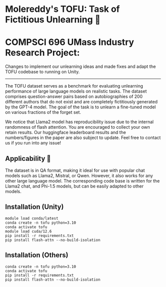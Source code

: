 # Molereddy's TOFU: Task of Fictitious Unlearning 🍢

# COMPSCI 696 UMass Industry Research Project:
Changes to implement our unlearning ideas and made fixes and adapt the TOFU codebase to running on Unity.

---------------

The TOFU dataset serves as a benchmark for evaluating unlearning performance of large language models on realistic tasks. The dataset comprises question-answer pairs based on autobiographies of 200 different authors that do not exist and are completely fictitiously generated by the GPT-4 model. The goal of the task is to unlearn a fine-tuned model on various fractions of the forget set.

We notice that Llama2 model has reproducibility issue due to the internal randomness of flash attention. You are encouraged to collect your own retain results. Our huggingface leaderboard results and the numbers/figures in the paper are also subject to update. Feel free to contact us if you run into any issue! 

## Applicability 🚀

The dataset is in QA format, making it ideal for use with popular chat models such as Llama2, Mistral, or Qwen. However, it also works for any other large language model. The corresponding code base is written for the Llama2 chat, and Phi-1.5 models, but can be easily adapted to other models.

## Installation (Unity)
```
module load conda/latest
conda create -n tofu python=3.10
conda activate tofu
module load cuda/12.6
pip install -r requirements.txt
pip install flash-attn --no-build-isolation
```

## Installation (Others)
```
conda create -n tofu python=3.10
conda activate tofu
pip install -r requirements.txt
pip install flash-attn --no-build-isolation
```
